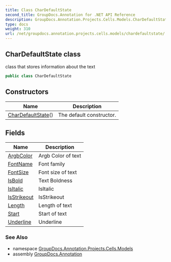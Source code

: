 ```yaml
---
title: Class CharDefaultState
second_title: GroupDocs.Annotation for .NET API Reference
description: GroupDocs.Annotation.Projects.Cells.Models.CharDefaultState class. class that stores information about the text
type: docs
weight: 310
url: /net/groupdocs.annotation.projects.cells.models/chardefaultstate/
---
```

## CharDefaultState class

class that stores information about the text

```csharp
public class CharDefaultState
```

## Constructors

| Name | Description |
| --- | --- |
| [CharDefaultState](chardefaultstate/)() | The default constructor. |

## Fields

| Name | Description |
| --- | --- |
| [ArgbColor](../../groupdocs.annotation.projects.cells.models/chardefaultstate/argbcolor/) | Argb Color of text |
| [FontName](../../groupdocs.annotation.projects.cells.models/chardefaultstate/fontname/) | Font family |
| [FontSize](../../groupdocs.annotation.projects.cells.models/chardefaultstate/fontsize/) | Font size of text |
| [IsBold](../../groupdocs.annotation.projects.cells.models/chardefaultstate/isbold/) | Text Boldness |
| [IsItalic](../../groupdocs.annotation.projects.cells.models/chardefaultstate/isitalic/) | IsItalic |
| [IsStrikeout](../../groupdocs.annotation.projects.cells.models/chardefaultstate/isstrikeout/) | IsStrikeout |
| [Length](../../groupdocs.annotation.projects.cells.models/chardefaultstate/length/) | Length of text |
| [Start](../../groupdocs.annotation.projects.cells.models/chardefaultstate/start/) | Start of text |
| [Underline](../../groupdocs.annotation.projects.cells.models/chardefaultstate/underline/) | Underline |

### See Also

* namespace [GroupDocs.Annotation.Projects.Cells.Models](../../groupdocs.annotation.projects.cells.models/)
* assembly [GroupDocs.Annotation](../../)


